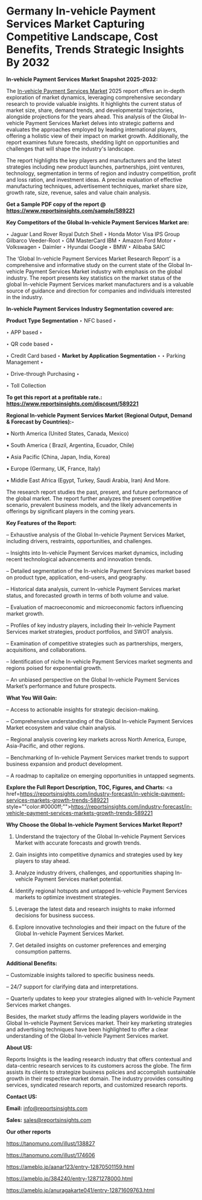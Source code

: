 # Germany In-vehicle Payment Services Market Capturing Competitive Landscape, Cost Benefits, Trends Strategic Insights By 2032

<strong>In-vehicle Payment Services Market Snapshot 2025-2032:</strong>

The <a href=https://www.reportsinsights.com/sample/589221>In-vehicle Payment Services Market</a> 2025 report offers an in-depth exploration of market dynamics, leveraging comprehensive secondary research to provide valuable insights. It highlights the current status of market size, share, demand trends, and developmental trajectories, alongside projections for the years ahead. This analysis of the Global In-vehicle Payment Services Market delves into strategic patterns and evaluates the approaches employed by leading international players, offering a holistic view of their impact on market growth. Additionally, the report examines future forecasts, shedding light on opportunities and challenges that will shape the industry's landscape.

The report highlights the key players and manufacturers and the latest strategies including new product launches, partnerships, joint ventures, technology, segmentation in terms of region and industry competition, profit and loss ration, and investment ideas. A precise evaluation of effective manufacturing techniques, advertisement techniques, market share size, growth rate, size, revenue, sales and value chain analysis.

<strong>Get a Sample PDF copy of the report @ <a href=https://www.reportsinsights.com/sample/589221 style=color:#0000ff;>https://www.reportsinsights.com/sample/589221</a></strong>

<strong>Key Competitors of the Global In-vehicle Payment Services Market are:</strong>

‣ Jaguar Land Rover  Royal Dutch Shell
‣ Honda Motor  Visa  IPS Group  Gilbarco Veeder-Root
‣ GM  MasterCard  IBM
‣ Amazon  Ford Motor
‣ Volkswagen
‣ Daimler
‣ Hyundai  Google
‣ BMW
‣ Alibaba  SAIC

The ‘Global In-vehicle Payment Services Market Research Report’ is a comprehensive and informative study on the current state of the Global In-vehicle Payment Services Market industry with emphasis on the global industry. The report presents key statistics on the market status of the global In-vehicle Payment Services market manufacturers and is a valuable source of guidance and direction for companies and individuals interested in the industry.

<strong>In-vehicle Payment Services Industry Segmentation covered are:</strong>

<strong>Product Type Segmentation</strong>
‣
NFC based
‣ 

‣ APP based
‣ 

‣ QR code based
‣ 

‣ Credit Card based
‣ 
<strong>Market by Application Segmentation</strong>
‣
‣  Parking Management
‣ 

‣ Drive-through Purchasing
‣ 

‣ Toll Collection

<strong>To get this report at a profitable rate.: <a href=https://www.reportsinsights.com/discount/589221 style=color:#0000ff;>https://www.reportsinsights.com/discount/589221</a></strong>

<strong>Regional In-vehicle Payment Services Market (Regional Output, Demand &amp; Forecast by Countries):-</strong>

• North America (United States, Canada, Mexico)

• South America ( Brazil, Argentina, Ecuador, Chile)

• Asia Pacific (China, Japan, India, Korea)

• Europe (Germany, UK, France, Italy)

• Middle East Africa (Egypt, Turkey, Saudi Arabia, Iran) And More.

The research report studies the past, present, and future performance of the global market. The report further analyzes the present competitive scenario, prevalent business models, and the likely advancements in offerings by significant players in the coming years.

<strong>Key Features of the Report:</strong>

– Exhaustive analysis of the Global In-vehicle Payment Services Market, including drivers, restraints, opportunities, and challenges.

– Insights into In-vehicle Payment Services market dynamics, including recent technological advancements and innovation trends.

– Detailed segmentation of the In-vehicle Payment Services market based on product type, application, end-users, and geography.

– Historical data analysis, current In-vehicle Payment Services market status, and forecasted growth in terms of both volume and value.

– Evaluation of macroeconomic and microeconomic factors influencing market growth.

– Profiles of key industry players, including their In-vehicle Payment Services market strategies, product portfolios, and SWOT analysis.

– Examination of competitive strategies such as partnerships, mergers, acquisitions, and collaborations.

– Identification of niche In-vehicle Payment Services market segments and regions poised for exponential growth.

– An unbiased perspective on the Global In-vehicle Payment Services Market’s performance and future prospects.

<strong>What You Will Gain:</strong>

– Access to actionable insights for strategic decision-making.

– Comprehensive understanding of the Global In-vehicle Payment Services Market ecosystem and value chain analysis.

– Regional analysis covering key markets across North America, Europe, Asia-Pacific, and other regions.

– Benchmarking of In-vehicle Payment Services market trends to support business expansion and product development.

– A roadmap to capitalize on emerging opportunities in untapped segments.

<strong>Explore the Full Report Description, TOC, Figures, and Charts:</strong>
<a href=https://reportsinsights.com/industry-forecast/in-vehicle-payment-services-markets-growth-trends-589221 style=""color:#0000ff;"">https://reportsinsights.com/industry-forecast/in-vehicle-payment-services-markets-growth-trends-589221</a>

<strong>Why Choose the Global In-vehicle Payment Services Market Report?</strong>

1. Understand the trajectory of the Global In-vehicle Payment Services Market with accurate forecasts and growth trends.

2. Gain insights into competitive dynamics and strategies used by key players to stay ahead.

3. Analyze industry drivers, challenges, and opportunities shaping In-vehicle Payment Services market potential.

4. Identify regional hotspots and untapped In-vehicle Payment Services markets to optimize investment strategies.

5. Leverage the latest data and research insights to make informed decisions for business success.

6. Explore innovative technologies and their impact on the future of the Global In-vehicle Payment Services Market.

7. Get detailed insights on customer preferences and emerging consumption patterns.

<strong>Additional Benefits:</strong>

– Customizable insights tailored to specific business needs.

– 24/7 support for clarifying data and interpretations.

– Quarterly updates to keep your strategies aligned with In-vehicle Payment Services market changes.

Besides, the market study affirms the leading players worldwide in the Global In-vehicle Payment Services market. Their key marketing strategies and advertising techniques have been highlighted to offer a clear understanding of the Global In-vehicle Payment Services market.

<strong><strong>About US</strong>:</strong>

Reports Insights is the leading research industry that offers contextual and data-centric research services to its customers across the globe. The firm assists its clients to strategize business policies and accomplish sustainable growth in their respective market domain. The industry provides consulting services, syndicated research reports, and customized research reports.

<strong>Contact US:</strong>

<p class=><b>Email:</b> <a href=mailto:info@reportsinsights.com>info@reportsinsights.com</a></p>
<p class=><b>Sales:</b> <a href=mailto:sales@reportsinsights.com>sales@reportsinsights.com</a></p>

<strong>Our other reports</strong>

<a href=https://tanomuno.com/illust/138827>https://tanomuno.com/illust/138827</a>

<a href=https://tanomuno.com/illust/174606>https://tanomuno.com/illust/174606</a>

<a href=https://ameblo.jp/aanar123/entry-12870501159.html>https://ameblo.jp/aanar123/entry-12870501159.html</a>

<a href=https://ameblo.jp/384240/entry-12871278000.html>https://ameblo.jp/384240/entry-12871278000.html</a>

<a href=https://ameblo.jp/anuragakarte041/entry-12871609763.html>https://ameblo.jp/anuragakarte041/entry-12871609763.html</a>

